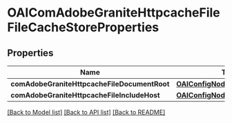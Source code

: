 # OAIComAdobeGraniteHttpcacheFileFileCacheStoreProperties

## Properties
Name | Type | Description | Notes
------------ | ------------- | ------------- | -------------
**comAdobeGraniteHttpcacheFileDocumentRoot** | [**OAIConfigNodePropertyString***](OAIConfigNodePropertyString.md) |  | [optional] 
**comAdobeGraniteHttpcacheFileIncludeHost** | [**OAIConfigNodePropertyString***](OAIConfigNodePropertyString.md) |  | [optional] 

[[Back to Model list]](../README.md#documentation-for-models) [[Back to API list]](../README.md#documentation-for-api-endpoints) [[Back to README]](../README.md)


